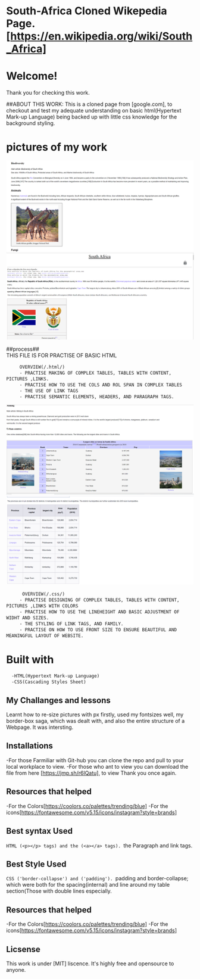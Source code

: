 # South-Africa Cloned Wikepedia Page.[https://en.wikipedia.org/wiki/South_Africa]    

 # Welcome!

 Thank you for checking this work. 

 ##ABOUT THIS WORK:
     This is a cloned page from [google.com], to checkout and test my adequate understanding on basic html(Hypertext Mark-up Language) being backed up with little css knowledge for the background styling.

 # pictures of my work
 <img src="animal.png">

  <img src="table2.png">                                        
            
   ##process##           
            THIS FILE IS FOR PRACTISE OF BASIC HTML
            
         OVERVIEW(/.html/)
         - PRACTISE MAKING OF COMPLEX TABLES, TABLES WITH CONTENT, PICTURES ,LINKS.
         - PRACTISE HOW TO USE THE COLS AND ROL SPAN IN COMPLEX TABLES
         - THE USE OF LINK TAGS
         - PRACTISE SEMANTIC ELEMENTS, HEADERS, AND PARAGRAPH TAGS.
  <img src="table.png">   

  <img src="table3.png">                                        
         
          OVERVIEW(/.css/)
         - PRACTISE DESIGNING OF COMPLEX TABLES, TABLES WITH CONTENT, PICTURES ,LINKS WITH COLORS
         - PRACTISE HOW TO USE THE LINEHEIGHT AND BASIC ADJUSTMENT OF WIDHT AND SIZES.
         - THE STYLING OF LINK TAGS, AND FAMILY.
         - PRACTISE ON HOW TO USE FRONT SIZE TO ENSURE BEAUTIFUL AND MEANINGFUL LAYOUT OF WEBSITE.            

   # Built with         
      -HTML(Hypertext Mark-up Language)
      -CSS(Cascading Styles Sheet)


   ## My Challanges and lessons
   Learnt how to re-size pictures with px firstly, used my fontsizes well, my border-box saga, which was dealt with, and also the entire structure of a Webpage. It was intersting.
            
   ## Installations
   -For those Farmiliar with Git-hub you can clone the repo and pull to your local workplace to view.
   -For those who ant to view you can download the file from here [https://jmp.sh/r6lQatu], to view Thank you once again.
            

   ## Resources that helped ##
   -For the Colors[https://coolors.co/palettes/trending/blue]
   -For the icons[https://fontawesome.com/v5.15/icons/instagram?style=brands]
   
   ## Best syntax Used
   ``HTML
   (<p></p> tags) and the (<a></a> tags).
   ``the Paragraph and link tags.
   
   ## Best Style Used
   ``CSS
   ('border-collapse') and ('padding').
   ``padding and border-collapse; which were both for the spacing(internal) and line around my table section(Those with double lines especially.
   
   
   ## Resources that helped ##
   -For the Colors[https://coolors.co/palettes/trending/blue]
   -For the icons[https://fontawesome.com/v5.15/icons/instagram?style=brands]

   ## Licsense 
   This work is under [MIT] liscence. It's highly free and opensource to anyone.


            
 
         
